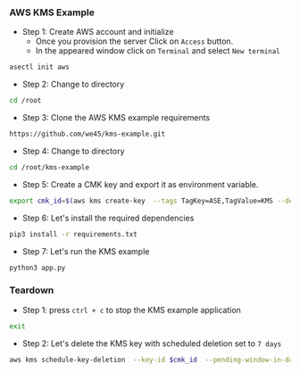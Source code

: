 ### AWS KMS Example

* Step 1: Create AWS account and initialize
    * Once you provision the server Click on `Access` button. 
    * In the appeared window click on `Terminal` and select `New terminal`

```bash
asectl init aws
```

* Step 2: Change to directory
```bash
cd /root
```

* Step 3: Clone the AWS KMS example requirements

```bash
https://github.com/we45/kms-example.git
```

* Step 4: Change to directory

```bash
cd /root/kms-example
```

* Step 5: Create a CMK key and export it as environment variable. 
```bash
export cmk_id=$(aws kms create-key  --tags TagKey=ASE,TagValue=KMS --description "Serverless secure coding" --query KeyMetadata.KeyId --output text)
```

* Step 6: Let's install the required dependencies  
```bash
pip3 install -r requirements.txt 
```


* Step 7: Let's run the KMS example
```bash
python3 app.py
```

### Teardown

* Step 1:  press `ctrl + c` to stop the KMS example application 

``` bash
exit
```
* Step 2: Let's delete the KMS key with scheduled deletion set to `7 days`


```bash
aws kms schedule-key-deletion  --key-id $cmk_id  --pending-window-in-days 7
```